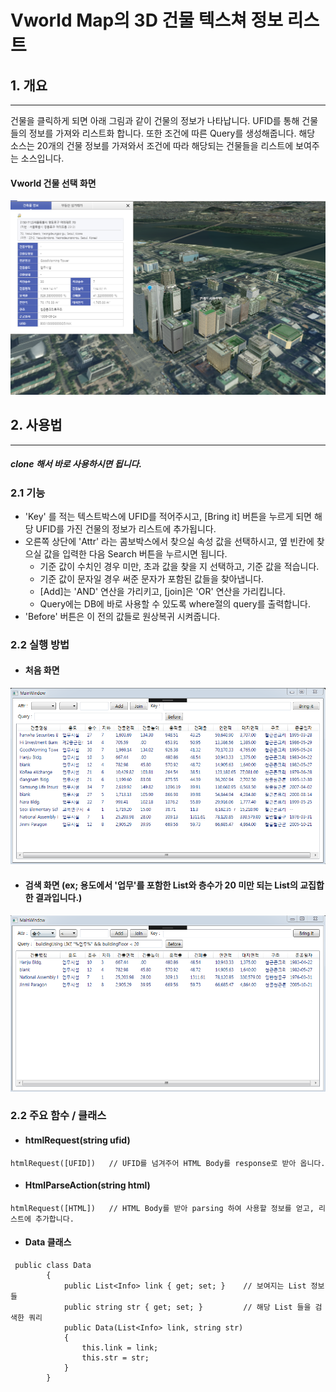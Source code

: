 # Vworld Map의 3D 건물 텍스쳐 정보 리스트

## 1. 개요
-------------
 건물을 클릭하게 되면 아래 그림과 같이 건물의 정보가 나타납니다. UFID를 통해 건물들의 정보를 가져와 리스트화 합니다. 또한 조건에 따른 Query를 생성해줍니다. 해당 소스는 20개의 건물 정보를 가져와서 조건에 따라 해당되는 건물들을 리스트에 보여주는 소스입니다. 
 
#### Vworld 건물 선택 화면 
 ![main](./screenshot/BuildingInfo.PNG)

## 2. 사용법
-------------
##### clone 해서 바로 사용하시면 됩니다.

### 2.1 기능
- 'Key' 를 적는 텍스트박스에 UFID를 적어주시고, [Bring it] 버튼을 누르게 되면 해당 UFID를 가진 건물의 정보가 리스트에 추가됩니다.
-  오른쪽 상단에 'Attr' 라는 콤보박스에서 찾으실 속성 값을 선택하시고, 옆 빈칸에 찾으실 값을 입력한 다음 Search 버튼을 누르시면 됩니다.
	- 기준 값이 수치인 경우 미만, 초과 값을 찾을 지 선택하고, 기준 값을 적습니다.  
	- 기준 값이 문자일 경우 써준 문자가 포함된 값들을 찾아냅니다.
	- [Add]는 'AND' 연산을 가리키고, [join]은 'OR' 연산을 가리킵니다.
	- Query에는 DB에 바로 사용할 수 있도록 where절의 query를 출력합니다.
- 'Before' 버튼은 이 전의 값들로 원상복귀 시켜줍니다.

### 2.2 실행 방법
- #### 처음 화면
![main](./screenshot/main.PNG)

- #### 검색 화면 (ex; 용도에서 '업무'를 포함한 List와 층수가 20 미만 되는 List의 교집합한 결과입니다.)
![main](./screenshot/execute.PNG)

### 2.2 주요 함수 / 클래스
- #### htmlRequest(string ufid)
```
htmlRequest([UFID])   // UFID를 넘겨주어 HTML Body를 response로 받아 옵니다.
```
- #### HtmlParseAction(string html)
```
htmlRequest([HTML])   // HTML Body를 받아 parsing 하여 사용할 정보를 얻고, 리스트에 추가합니다.
```
- #### Data 클래스
```
 public class Data
        {
            public List<Info> link { get; set; }	// 보여지는 List 정보들
            public string str { get; set; }			// 해당 List 들을 검색한 쿼리
            public Data(List<Info> link, string str)
            {
                this.link = link;
                this.str = str;
            }
        }
```



